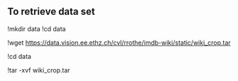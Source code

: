 ## To retrieve data set 
!mkdir data
!cd data

!wget https://data.vision.ee.ethz.ch/cvl/rrothe/imdb-wiki/static/wiki_crop.tar

!cd data

!tar -xvf wiki_crop.tar
